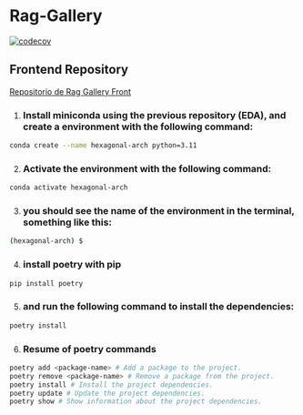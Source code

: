 # Rag-Gallery

[![codecov](https://codecov.io/gh/FernandoJ07/Rag-Gallery/graph/badge.svg?token=J6TFFYKQDH)](https://codecov.io/gh/FernandoJ07/Rag-Gallery)

## Frontend Repository
[Repositorio de Rag Gallery Front](https://github.com/Makhai412/Rag-Gallery-Front)

1. ### Install miniconda using the previous repository (EDA), and create a environment with the following command:

```bash
conda create --name hexagonal-arch python=3.11
```
2. ### Activate the environment with the following command:
```bash
conda activate hexagonal-arch
```
3. ### you should see the name of the environment in the terminal, something like this:
```bash
(hexagonal-arch) $
```

 4. ### install poetry with pip
```bash
pip install poetry
```
5. ### and run the following command to install the dependencies:
```bash
poetry install
```



6. ### Resume of poetry commands

```bash
poetry add <package-name> # Add a package to the project.
poetry remove <package-name> # Remove a package from the project.
poetry install # Install the project dependencies.
poetry update # Update the project dependencies.
poetry show # Show information about the project dependencies.

```
